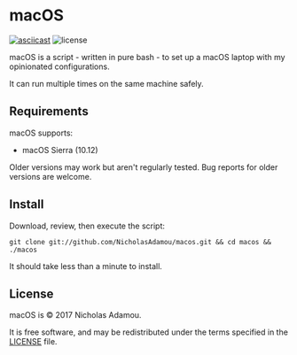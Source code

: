 macOS
======

[![asciicast](https://asciinema.org/a/cyba73b9ixtyhr19ou7mdfzis.png)](https://asciinema.org/a/cyba73b9ixtyhr19ou7mdfzis)
![license](https://img.shields.io/apm/l/vim-mode.svg)

macOS is a script - written in pure bash - to set up a macOS laptop with my opinionated configurations.

It can run multiple times on the same machine safely.

Requirements
------------

macOS supports:

* macOS Sierra (10.12)

Older versions may work but aren't regularly tested. Bug reports for older
versions are welcome.

Install
-------

Download, review, then execute the script:

```
git clone git://github.com/NicholasAdamou/macos.git && cd macos && ./macos
```

It should take less than a minute to install.

License
-------

macOS is © 2017 Nicholas Adamou.

It is free software, and may be redistributed under the terms specified in the [LICENSE] file.

[LICENSE]: LICENSE
